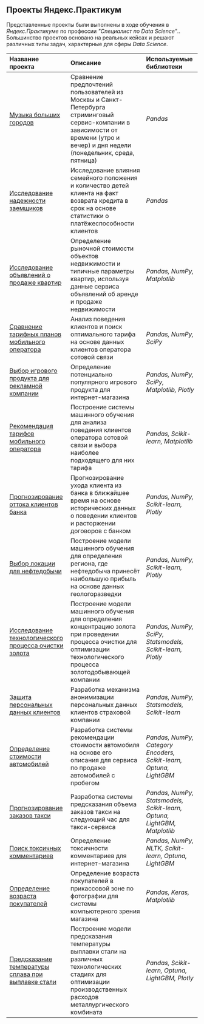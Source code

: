 ## Проекты Яндекс.Практикум
Представленные проекты были выполнены в ходе обучения в _Яндекс.Практикуме_ по профессии _"Специалист по Data Science"_.. Большинство проектов основано на реальных кейсах и решают различных типы задач, характерные для сферы _Data Science_. 


| Название проекта | Описание | Используемые библиотеки | 
| :--- | :--- | :--- |
| [Музыка больших городов](https://github.com/maresin/yandex_practicum/tree/main/project_yandex_music) | Сравнение предпочтений пользователей из Москвы и Санкт-Петербурга стриминговый сервис-компании в зависимости от времени (утро и вечер) и дня недели (понедельник, среда, пятница)| *Pandas*  |
|[Исследование надежности заемщиков](https://github.com/maresin/yandex_practicum/tree/main/project_insurance)|Исследование влияния семейного положения и количество детей клиента на факт возврата кредита в срок на основе статистики о платёжеспособности клиентов|*Pandas*|
|[Исследование объявлений о продаже квартир](https://github.com/maresin/yandex_practicum/tree/main/project_real_estate)|Определение рыночной стоимости объектов недвижимости и типичные параметры квартир, используя данные сервиса объявлений об аренде и продаже недвижимости|*Pandas, NumPy, Matplotlib*|
|[Сравнение тарифных планов мобильного оператора](https://github.com/maresin/yandex_practicum/tree/main/project_calls)|Анализ поведения клиентов и поиск оптимального тарифа на основе данных клиентов оператора сотовой связи|*Pandas, NumPy, SciPy* |
|[Выбор игрового продукта для рекламной компании](https://github.com/maresin/yandex_practicum/tree/main/project_games)|Определение потенциально популярного игрового продукта для интернет-магазина|*Pandas, NumPy, SciPy, Matplotlib, Plotly*|
|[Рекомендация тарифов мобильного оператора](https://github.com/maresin/yandex_practicum/tree/main/project_mobile)| Построение системы машинного обучения для анализа поведения клиентов оператора сотовой связи и выбора наиболее подходящего для них тарифа|*Pandas, Scikit-learn, Matplotlib*|
|[Прогнозирование оттока клиентов банка](https://github.com/maresin/yandex_practicum/tree/main/project_churn)|Прогнозирование ухода клиента из банка в ближайшее время на основе исторических данных о поведении клиентов и расторжении договоров с банком|*Pandas, NumPy, Scikit-learn, Plotly*|
|[Выбор локации для нефтедобычи](https://github.com/maresin/yandex_practicum/tree/main/project_oil_well)|Построение модели машинного обучения для определения региона, где нефтедобыча принесёт наибольшую прибыль на основе данных геологоразведки|*Pandas, NumPy, Scikit-learn, Plotly*|
|[Исследование технологического процесса очистки золота](https://github.com/maresin/yandex_practicum/tree/main/project_gold_recovery)|Построение модели машинного обучения для определения концентрацию золота при проведении процесса очистки для оптимизации технологического процесса золотодобывающей компании|*Pandas, NumPy, SciPy, Statsmodels, Scikit-learn, Plotly*|
|[Защита персональных данных клиентов](https://github.com/maresin/yandex_practicum/tree/main/project_cryptography)|Разработка механизма анонимизации персональных данных клиентов страховой компании|*Pandas, NumPy, Statsmodels, Scikit-learn*|
|[Определение стоимости автомобилей](https://github.com/maresin/yandex_practicum/tree/main/project_autos)|Разработка системы рекомендации стоимости автомобиля на основе его описания для сервиса  по продаже автомобилей с пробегом|*Pandas, NumPy, Category Encoders, Scikit-learn, Optuna, LightGBM*|
|[Прогнозирование заказов такси](https://github.com/maresin/yandex_practicum/tree/main/project_taxi)|Разработка системы предсказания объема заказов такси на следующий час для такси-сервиса|*Pandas, NumPy, Statsmodels, Scikit-learn, Optuna, LightGBM, Matplotlib*|
|[Поиск токсичных комментариев](https://github.com/maresin/yandex_practicum/tree/main/project_toxic_comments)|Определение токсичности комментариев для интернет-магазина|*Pandas, NumPy, NLTK, Scikit-learn, Optuna, LightGBM*|
|[Определение возраста покупателей](https://github.com/maresin/yandex_practicum/tree/main/project_faces)|Определение возраста покупателей в прикассовой зоне по фотографии для системы компьютерного зрения магазина|*Pandas, Keras, Matplotlib*|
|[Предсказание температуры сплава при выплавке стали](https://github.com/maresin/yandex_practicum/tree/main/project_steel_diploma)|Построение модели предсказания температуры выплавки стали на различных технологических стадиях для оптимизации производственных расходов металлургического комбината|*Pandas, Scikit-learn, Optuna, LightGBM, Plotly*|
